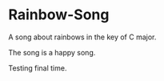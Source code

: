 # Rainbow-Song
A song about rainbows in the key of C major.

The song is a happy song.

Testing final time.
